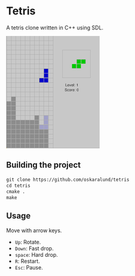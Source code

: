 # Tetris
A tetris clone written in C++ using SDL.

![](demo.gif)

## Building the project
```
git clone https://github.com/oskaralund/tetris
cd tetris
cmake .
make
```

## Usage
Move with arrow keys.
* `Up`: Rotate.
* `Down`: Fast drop.
* `space`: Hard drop.
* `R`: Restart.
* `Esc`: Pause.
